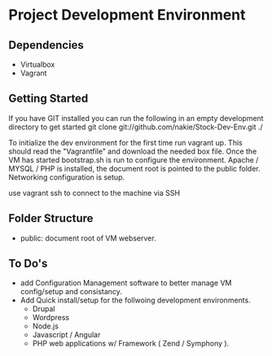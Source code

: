 Project Development Environment
===============================


Dependencies
------------

  - Virtualbox
  - Vagrant
  
  
Getting Started
---------------

If you have GIT installed you can run the following in an empty development directory to get started 
  git clone git://github.com/nakie/Stock-Dev-Env.git ./  
  
To initialize the dev environment for the first time run vagrant up. This should read the "Vagrantfile" and download the
needed box file.  Once the VM has started bootstrap.sh is run to configure the environment.  Apache / MYSQL / PHP is installed, the document root is pointed to the public folder.  Networking configuration is setup.

use vagrant ssh to connect to the machine via SSH

Folder Structure
----------------

  - public: document root of VM webserver.
  
  
To Do's
--------

  - add Configuration Management software to better manage VM config/setup and consistancy.
  - Add Quick install/setup for the follwoing development environments.
	- Drupal
	- Wordpress
	- Node.js
	- Javascript / Angular
	- PHP web applications w/ Framework ( Zend / Symphony ).
	
	
  

